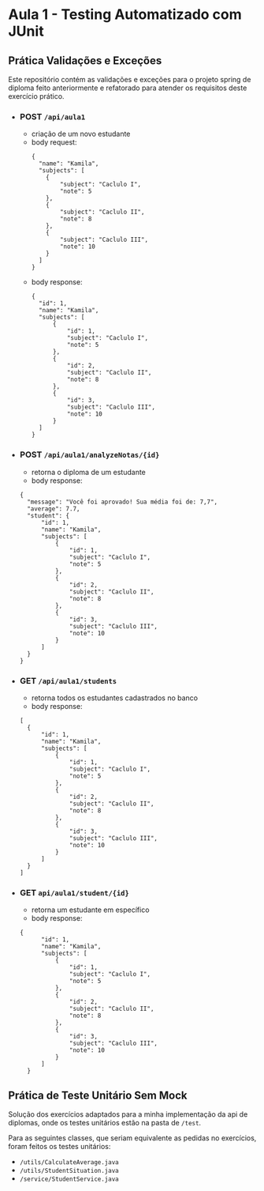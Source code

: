 # Aula 1 - Testing Automatizado com JUnit

## Prática Validações e Exceções

Este repositório contém as validações e exceções para o projeto spring de diploma feito
anteriormente e refatorado para atender os requisitos deste exercício prático.

- ### POST ```/api/aula1```
  - criação de um novo estudante
  - body request:
    ````
    {
      "name": "Kamila",
      "subjects": [
        {
            "subject": "Caclulo I",
            "note": 5
        },
        {
            "subject": "Caclulo II",
            "note": 8
        },
        {
            "subject": "Caclulo III",
            "note": 10
        }
      ]
    }
    ````
  - body response:
    ````
    {
      "id": 1,
      "name": "Kamila",
      "subjects": [
          {
              "id": 1,
              "subject": "Caclulo I",
              "note": 5
          },
          {
              "id": 2,
              "subject": "Caclulo II",
              "note": 8
          },
          {
              "id": 3,
              "subject": "Caclulo III",
              "note": 10
          }
      ]
    }
    ````
  

- ### POST ``` /api/aula1/analyzeNotas/{id} ```
    - retorna o diploma de um estudante
    - body response:
    ````
    {
      "message": "Você foi aprovado! Sua média foi de: 7,7",
      "average": 7.7,
      "student": {
          "id": 1,
          "name": "Kamila",
          "subjects": [
              {
                  "id": 1,
                  "subject": "Caclulo I",
                  "note": 5
              },
              {
                  "id": 2,
                  "subject": "Caclulo II",
                  "note": 8
              },
              {
                  "id": 3,
                  "subject": "Caclulo III",
                  "note": 10
              }
          ]
      }
    }
    ````
  
- ### GET ````/api/aula1/students````
  - retorna todos os estudantes cadastrados no banco
  - body response:
  ```
  [
    {
        "id": 1,
        "name": "Kamila",
        "subjects": [
            {
                "id": 1,
                "subject": "Caclulo I",
                "note": 5
            },
            {
                "id": 2,
                "subject": "Caclulo II",
                "note": 8
            },
            {
                "id": 3,
                "subject": "Caclulo III",
                "note": 10
            }
        ]
    }
  ]
  ```
  
- ### GET ````api/aula1/student/{id}````
  - retorna um estudante em específico
  - body response:
  ```
  {
        "id": 1,
        "name": "Kamila",
        "subjects": [
            {
                "id": 1,
                "subject": "Caclulo I",
                "note": 5
            },
            {
                "id": 2,
                "subject": "Caclulo II",
                "note": 8
            },
            {
                "id": 3,
                "subject": "Caclulo III",
                "note": 10
            }
        ]
    }
  ```
  
## Prática de Teste Unitário Sem Mock

Solução dos exercícios adaptados para a minha implementação da api de diplomas, onde
os testes unitários estão na pasta de ````/test````.

Para as seguintes classes, que seriam equivalente as pedidas no exercícios, foram
feitos os testes unitários:
  - ```/utils/CalculateAverage.java```
  - ```/utils/StudentSituation.java```
  - ```/service/StudentService.java```